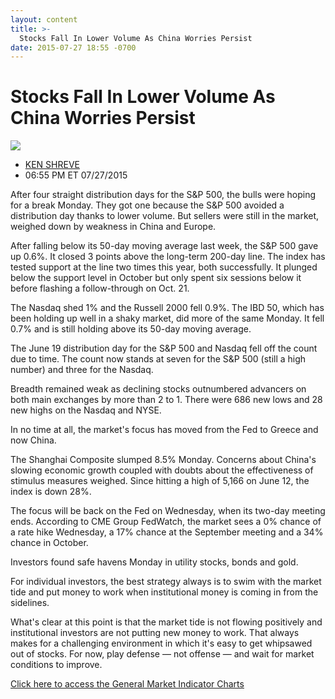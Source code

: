 ```yaml
---
layout: content
title: >-
  Stocks Fall In Lower Volume As China Worries Persist
date: 2015-07-27 18:55 -0700
---
```



Stocks Fall In Lower Volume As China Worries Persist
=====================================================


![](https://www.investors.com/wp-content/uploads/ibd-migrated-images/MPv_150728_635736083448453986.png)

* [KEN SHREVE](https://www.investors.com/author/shrevek/ "Posts by KEN SHREVE")
* 06:55 PM ET 07/27/2015




  

After four straight distribution days for the S&P 500, the bulls were hoping for a break Monday. They got one because the S&P 500 avoided a distribution day thanks to lower volume. But sellers were still in the market, weighed down by weakness in China and Europe.

  

After falling below its 50-day moving average last week, the S&P 500 gave up 0.6%. It closed 3 points above the long-term 200-day line. The index has tested support at the line two times this year, both successfully. It plunged below the support level in October but only spent six sessions below it before flashing a follow-through on Oct. 21.

  

The Nasdaq shed 1% and the Russell 2000 fell 0.9%. The IBD 50, which has been holding up well in a shaky market, did more of the same Monday. It fell 0.7% and is still holding above its 50-day moving average.

  

The June 19 distribution day for the S&P 500 and Nasdaq fell off the count due to time. The count now stands at seven for the S&P 500 (still a high number) and three for the Nasdaq.

  

Breadth remained weak as declining stocks outnumbered advancers on both main exchanges by more than 2 to 1. There were 686 new lows and 28 new highs on the Nasdaq and NYSE.

  

In no time at all, the market's focus has moved from the Fed to Greece and now China.

  

The Shanghai Composite slumped 8.5% Monday. Concerns about China's slowing economic growth coupled with doubts about the effectiveness of stimulus measures weighed. Since hitting a high of 5,166 on June 12, the index is down 28%.

  

The focus will be back on the Fed on Wednesday, when its two-day meeting ends. According to CME Group FedWatch, the market sees a 0% chance of a rate hike Wednesday, a 17% chance at the September meeting and a 34% chance in October.

  

Investors found safe havens Monday in utility stocks, bonds and gold.

  

For individual investors, the best strategy always is to swim with the market tide and put money to work when institutional money is coming in from the sidelines.

  

What's clear at this point is that the market tide is not flowing positively and institutional investors are not putting new money to work. That always makes for a challenging environment in which it's easy to get whipsawed out of stocks. For now, play defense — not offense — and wait for market conditions to improve.

  

[Click here to access the General Market Indicator Charts](https://www.investors.com/pdf/GMI_072815.pdf)




